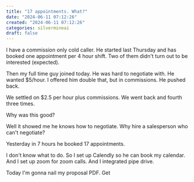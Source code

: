 ```yaml
---
title: "17 appointments. What?"
date: "2024-06-11 07:12:26"  
created: "2024-06-11 07:12:26"
categories: silvermineai  
draft: false
---
```

I have a commission only cold caller. He started last Thursday and has booked one appointment per 4 hour shift. Two of them didn't turn out to be interested (expected). 

Then my full time guy joined today. He was hard to negotiate with. He wanted $5/hour. I offered him double that, but in commissions. He pushed back. 

We settled on $2.5 per hour plus commissions. We went back and fourth three times. 

Why was this good?

Well it showed me he knows how to negotiate. Why hire a salesperson who can't negotiate?

Yesterday in 7 hours he booked 17 appointments. 

I don't know what to do. So I set up Calendly so he can book my calendar. And I set up zoom for zoom calls. And I integrated pipe drive. 

Today I'm gonna nail my proposal PDF. Get 
